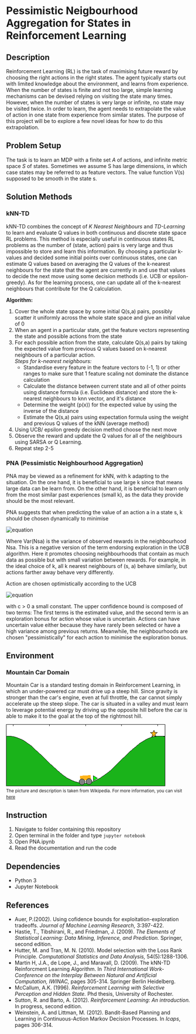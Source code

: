 # Pessimistic Neigbourhood Aggregation for States in Reinforcement Learning

## Description
Reinforcement Learning (RL) is the task of maximising future reward by choosing the right actions in the right states. The agent typically starts out with limited knowledge about the environment, and learns from experience. When the number of states is finite and not too large, simple learning mechanisms can be devised relying on visiting the state many times. However, when the number of states is very large or infinite, no state may be visited twice. In order to learn, the agent needs to extrapolate the value of action in one state from experience from similar states. The purpose of this project will be to explore a few novel ideas for how to do this extrapolation.

## Problem Setup
The task is to learn an MDP with a finite set *A* of actions, and infinite metric space *S* of states. Sometimes we assume S has large dimensions, in which case states may be referred to as feature vectors. The value function V(s) supposed to be smooth in the state s.

## Solution Methods
### kNN-TD
kNN-TD combines the concept of *K Nearest Neighbours* and *TD-Learning* to learn and evaluate Q values in both continuous and discrete state space RL problems. This method is especially useful in continuous states RL problems as the number of (state, action) pairs is very large and thus impossible to store and learn this information. By choosing a particular k-values and decided some initial points over continuous states, one can estimate Q values based on averaging the Q values of the k-nearest neighbours for the state that the agent are currently in and use that values to decide the next move using some decision methods (i.e. UCB or epsilon-greedy). As for the learning process, one can update all of the k-nearest neighbours that contribute for the Q calculation.

**Algorithm:**
1. Cover the whole state space by some initial Q(s,a) pairs, possibly scatter it uniformly across the whole state space and give an initial value of 0  
2. When an agent in a particular state, get the feature vectors representing the state and possible actions from the state
3. For each possible action from the state, calculate Q(s,a) pairs by taking the expected value from previous Q values based on k-nearest neighbours of a particular action.  
*Steps for k-nearest neighbours:*
    - Standardise every feature in the feature vectors to (-1, 1) or other ranges to make sure that 1 feature scaling not dominate the distance calculation
    - Calculate the distance between current state and all of other points using distance formula (i.e. Euclidean distance) and store the k-nearest neighbours to knn vector, and it's distance
    - Determine the weight (p(x)) for the expected value by using the inverse of the distance
    - Estimate the Q(s,a) pairs using expectation formula using the weight and previous Q values of the kNN (average method)
4. Using UCB/ epsilon greedy decision method choose the next move
5. Observe the reward and update the Q values for all of the neighbours using SARSA or Q Learning.
6. Repeat step 2-5

### PNA (Pessimistic Neighbourhood Aggregation)
PNA may be viewed as a refinement for kNN, with k adapting to the situation. On the one hand, it is beneficial to use large k since that means large data can be learn from. On the other hand, it is beneficial to learn only from the most similar past experiences (small k), as the data they provide should be the most relevant.

PNA suggests that when predicting the value of an action a in a state s, k should be chosen dynamically to minimise

![equation](http://bit.ly/2C9254N)

Where Var(Nsa) is the variance of observed rewards in the neighbourhood Nsa. This is a negative version of the term endorsing exploration in the UCB algorithm. Here it promotes choosing neighbourhoods that contain as much data as possible but with small variation between rewards. For example, in the ideal choice of k, all k nearest neighbours of (s, a) behave similarly, but actions farther away behave very differently.

Action are chosen optimistically according to the UCB

![equation](http://bit.ly/2CtPdtd)  

with c > 0 a small constant. The upper confidence bound is composed of two terms: The first terms is the estimated value, and the second term is an exploration bonus for action whose value is uncertain. Actions can have uncertain value either because they have rarely been selected or have a high variance among previous returns. Meanwhile, the neighbourhoods are chosen "pessimistically" for each action to minimise the exploration bonus. 

## Environment
### Mountain Car Domain
Mountain Car is a standard testing domain in Reinforcement Learning, in which an under-powered car must drive up a steep hill. Since gravity is stronger than the car's engine, even at full throttle, the car cannot simply accelerate up the steep slope. The car is situated in a valley and must learn to leverage potential energy by driving up the opposite hill before the car is able to make it to the goal at the top of the rightmost hill.

![Mountain Car](https://github.com/maleakhiw/Pessimistic-Neighbourhood-Aggregation-for-States-in-Reinforcement-Learning/blob/master/mountain-car.png)    
<small>The picture and description is taken from Wikipedia. For more information, you can visit <a href="https://en.wikipedia.org/wiki/Mountain_car_problem">here</a></small>

## Instruction
1. Navigate to folder containing this repository
2. Open terminal in the folder and type ```jupyter notebook```
3. Open PNA.ipynb
4. Read the documentation and run the code

## Dependencies
- Python 3
- Jupyter Notebook

## References
- Auer, P.(2002). Using cofidence bounds for exploitation-exploration tradeoffs. *Journal of Machine Learning Research,* 3:397-422.
- Hastie, T., Tibshirani, R., and Friedman, J. (2009). *The Elements of Statistical Learning: Data Mining, Inference, and Prediction.* Springer, second edition.
- Hutter, M. and Tran, M. N. (2010). Model selection with the Loss Rank Principle. *Computational Statistics and Data Analysis,* 54(5):1288-1306.
- Martin H, J.A., de Lope, J., and Maravall, D. (2009). The kNN-TD Reinforcment Learning Algorithm. In *Third International Work-Conference on the Interplay Between Natural and Artificial Computation, IWINAC,* pages 305-314. Springer Berlin Heidelberg.
- McCallum, A.K. (1996). *Reinforcement Learning with Selective Perception and Hidden State.* Phd thesis, University of Rochester.
- Sutton, R. and Barto, A. (2012). *Reinforcement Learning: An introduction.* In progress, second edition.
- Weinstein, A. and Littman, M. (2012). Bandit-Based Planning and Learning in Continuous-Action Markov Decision Processes. In *Icaps*, pages 306-314.
